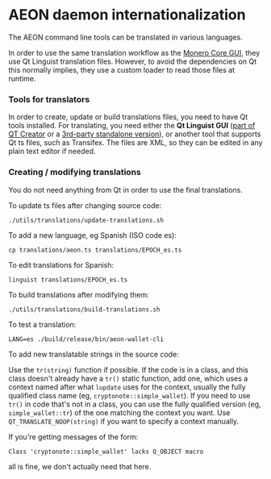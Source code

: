 AEON daemon internationalization
==================================

The AEON command line tools can be translated in various languages.

In order to use the same translation workflow as the [Monero Core GUI](https://github.com/monero-project/monero-core), they use Qt Linguist translation files.  However, to avoid the dependencies on Qt this normally implies, they use a custom loader to read those files at runtime.

### Tools for translators

In order to create, update or build translations files, you need to have Qt tools installed. For translating, you need either the **Qt Linguist GUI** ([part of QT Creator](https://www.qt.io/download-open-source/#allDownloadsDiv-9) or a [3rd-party standalone version](https://github.com/lelegard/qtlinguist-installers/releases)), or another tool that supports Qt ts files, such as Transifex.  The files are XML, so they can be edited in any plain text editor if needed.

### Creating / modifying translations

You do not need anything from Qt in order to use the final translations.

To update ts files after changing source code:

    ./utils/translations/update-translations.sh

To add a new language, eg Spanish (ISO code es):

    cp translations/aeon.ts translations/EPOCH_es.ts

To edit translations for Spanish:

    linguist translations/EPOCH_es.ts

To build translations after modifying them:

    ./utils/translations/build-translations.sh

To test a translation:

    LANG=es ./build/release/bin/aeon-wallet-cli

To add new translatable strings in the source code:

Use the `tr(string)` function if possible. If the code is in a class, and this class doesn't already have a `tr()` static function, add one, which uses a context named after what `lupdate` uses for the context, usually the fully qualified class name (eg, `cryptonote::simple_wallet`).  If you need to use `tr()` in code that's not in a class, you can use the fully qualified version (eg, `simple_wallet::tr`) of the one matching the context you want. Use `QT_TRANSLATE_NOOP(string)` if you want to specify a context manually.

If you're getting messages of the form:

    Class 'cryptonote::simple_wallet' lacks Q_OBJECT macro

all is fine, we don't actually need that here.
